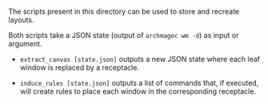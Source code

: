 The scripts present in this directory can be used to store and recreate layouts.

Both scripts take a JSON state (output of `archmagec wm -d`) as input or argument.

- `extract_canvas [state.json]` outputs a new JSON state where each leaf window is replaced by a receptacle.

- `induce_rules [state.json]` outputs a list of commands that, if executed, will create rules to place each window in the corresponding receptacle.
